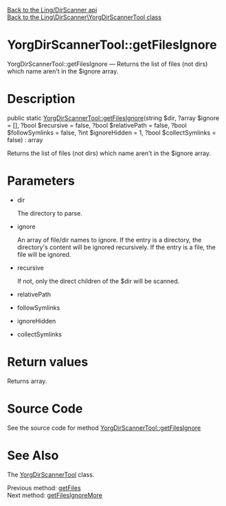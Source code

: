 [Back to the Ling/DirScanner api](https://github.com/lingtalfi/DirScanner/blob/master/doc/api/Ling/DirScanner.md)<br>
[Back to the Ling\DirScanner\YorgDirScannerTool class](https://github.com/lingtalfi/DirScanner/blob/master/doc/api/Ling/DirScanner/YorgDirScannerTool.md)


YorgDirScannerTool::getFilesIgnore
================



YorgDirScannerTool::getFilesIgnore — Returns the list of files (not dirs) which name aren't in the $ignore array.




Description
================


public static [YorgDirScannerTool::getFilesIgnore](https://github.com/lingtalfi/DirScanner/blob/master/doc/api/Ling/DirScanner/YorgDirScannerTool/getFilesIgnore.md)(string $dir, ?array $ignore = [], ?bool $recursive = false, ?bool $relativePath = false, ?bool $followSymlinks = false, ?int $ignoreHidden = 1, ?bool $collectSymlinks = false) : array




Returns the list of files (not dirs) which name aren't in the $ignore array.




Parameters
================


- dir

    The directory to parse.

- ignore

    An array of file/dir names to ignore.
If the entry is a directory, the directory's content will be ignored recursively.
If the entry is a file, the file will be ignored.

- recursive

    If not, only the direct children of the $dir will be scanned.

- relativePath

    

- followSymlinks

    

- ignoreHidden

    

- collectSymlinks

    


Return values
================

Returns array.








Source Code
===========
See the source code for method [YorgDirScannerTool::getFilesIgnore](https://github.com/lingtalfi/DirScanner/blob/master/YorgDirScannerTool.php#L201-L233)


See Also
================

The [YorgDirScannerTool](https://github.com/lingtalfi/DirScanner/blob/master/doc/api/Ling/DirScanner/YorgDirScannerTool.md) class.

Previous method: [getFiles](https://github.com/lingtalfi/DirScanner/blob/master/doc/api/Ling/DirScanner/YorgDirScannerTool/getFiles.md)<br>Next method: [getFilesIgnoreMore](https://github.com/lingtalfi/DirScanner/blob/master/doc/api/Ling/DirScanner/YorgDirScannerTool/getFilesIgnoreMore.md)<br>

